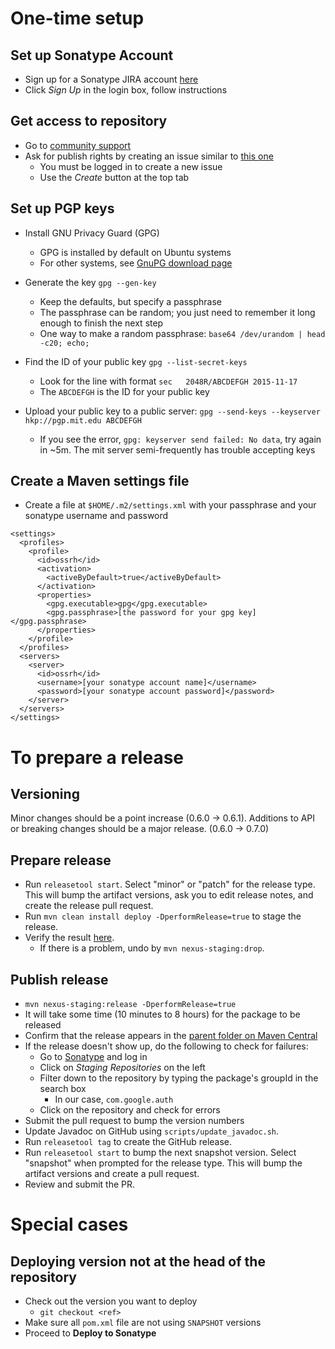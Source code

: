 One-time setup
==============

Set up Sonatype Account
-----------------------
* Sign up for a Sonatype JIRA account [here](https://issues.sonatype.org)
* Click *Sign Up* in the login box, follow instructions

Get access to repository
------------------------
* Go to [community support](https://issues.sonatype.org/browse/OSSRH)
* Ask for publish rights by creating an issue similar to [this one](https://issues.sonatype.org/browse/OSSRH-16798)
  * You must be logged in to create a new issue
  * Use the *Create* button at the top tab

Set up PGP keys
---------------
* Install GNU Privacy Guard (GPG)
  * GPG is installed by default on Ubuntu systems
  * For other systems, see [GnuPG download page](https://www.gnupg.org/download/)

* Generate the key ```gpg --gen-key```

  * Keep the defaults, but specify a passphrase
  * The passphrase can be random; you just need to remember it long enough to finish the next step
  * One way to make a random passphrase: ```base64 /dev/urandom | head -c20; echo;```

* Find the ID of your public key ```gpg --list-secret-keys```
  * Look for the line with format ```sec   2048R/ABCDEFGH 2015-11-17```
  * The ```ABCDEFGH``` is the ID for your public key

* Upload your public key to a public server: ```gpg --send-keys --keyserver hkp://pgp.mit.edu ABCDEFGH```
  * If you see the error, `gpg: keyserver send failed: No data`, try again in ~5m. The mit server semi-frequently has trouble accepting keys

Create a Maven settings file
----------------------------
* Create a file at ```$HOME/.m2/settings.xml``` with your passphrase and your sonatype username and password
```
<settings>
  <profiles>
    <profile>
      <id>ossrh</id>
      <activation>
        <activeByDefault>true</activeByDefault>
      </activation>
      <properties>
        <gpg.executable>gpg</gpg.executable>
        <gpg.passphrase>[the password for your gpg key]</gpg.passphrase>
      </properties>
    </profile>
  </profiles>
  <servers>
    <server>
      <id>ossrh</id>
      <username>[your sonatype account name]</username>
      <password>[your sonatype account password]</password>
    </server>
  </servers>
</settings>
```

To prepare a release
====================

Versioning
----------
Minor changes should be a point increase (0.6.0 -> 0.6.1).  Additions to API or breaking changes should be
a major release. (0.6.0 -> 0.7.0)

Prepare release
---------------
* Run `releasetool start`. Select "minor" or "patch" for the release type. This will bump the
  artifact versions, ask you to edit release notes, and create the release pull request.
* Run `mvn clean install deploy -DperformRelease=true` to stage the release.
* Verify the result [here](https://oss.sonatype.org/#nexus-search;quick~com.google.auth).
  * If there is a problem, undo by `mvn nexus-staging:drop`.

Publish release
---------------
* `mvn nexus-staging:release -DperformRelease=true`
* It will take some time (10 minutes to 8 hours) for the package to be released
* Confirm that the release appears in the [parent folder on Maven
Central](https://repo1.maven.org/maven2/com/google/auth/google-auth-library-parent/)
* If the release doesn't show up, do the following to check for failures:
  * Go to [Sonatype](https://oss.sonatype.org/) and log in
  * Click on *Staging Repositories* on the left
  * Filter down to the repository by typing the package's groupId in the search box
    * In our case, `com.google.auth`
  * Click on the repository and check for errors
* Submit the pull request to bump the version numbers
* Update Javadoc on GitHub using `scripts/update_javadoc.sh`.
* Run `releasetool tag` to create the GitHub release.
* Run `releasetool start` to bump the next snapshot version. Select "snapshot" when prompted for
  the release type. This will bump the artifact versions and create a pull request.
* Review and submit the PR.

Special cases
=============

Deploying version not at the head of the repository
---------------------------------------------------
* Check out the version you want to deploy
  * ```git checkout <ref>```
* Make sure all ```pom.xml``` file are not using ```SNAPSHOT``` versions
* Proceed to **Deploy to Sonatype**
